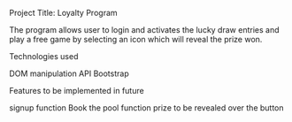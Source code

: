 Project Title: Loyalty Program

The program allows user to login and activates the lucky draw entries and play a free game by selecting an icon which will reveal the prize won.

Technologies used

DOM manipulation
API
Bootstrap

Features to be implemented in future

signup function
Book the pool function
prize to be revealed over the button
